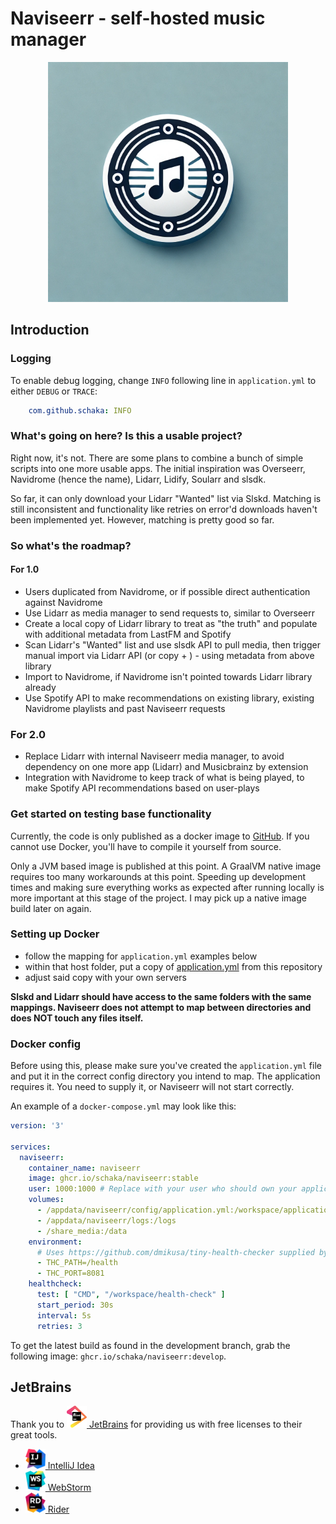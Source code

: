 # Naviseerr - self-hosted music manager

<p align="center">
    <img src="logos/naviseerr_icon.png" width=384>
</p>

## Introduction

### Logging

To enable debug logging, change `INFO` following line in `application.yml` to either `DEBUG` or `TRACE`:

```yml
    com.github.schaka: INFO
```

### What's going on here? Is this a usable project?

Right now, it's not. There are some plans to combine a bunch of simple scripts into one more usable apps.
The initial inspiration was Overseerr, Navidrome (hence the name), Lidarr, Lidify, Soularr and slsdk.

So far, it can only download your Lidarr "Wanted" list via Slskd. Matching is still inconsistent and functionality like retries on error'd downloads haven't been implemented yet.
However, matching is pretty good so far.

### So what's the roadmap?

#### For 1.0
- Users duplicated from Navidrome, or if possible direct authentication against Navidrome
- Use Lidarr as media manager to send requests to, similar to Overseerr
- Create a local copy of Lidarr library to treat as "the truth" and populate with additional metadata from LastFM and Spotify
- Scan Lidarr's "Wanted" list and use slsdk API to pull media, then trigger manual import via Lidarr API (or copy + ) - using metadata from above library
- Import to Navidrome, if Navidrome isn't pointed towards Lidarr library already
- Use Spotify API to make recommendations on existing library, existing Navidrome playlists and past Naviseerr requests

### For 2.0
- Replace Lidarr with internal Naviseerr media manager, to avoid dependency on one more app (Lidarr) and Musicbrainz by extension
- Integration with Navidrome to keep track of what is being played, to make Spotify API recommendations based on user-plays

### Get started on testing base functionality

Currently, the code is only published as a docker image to [GitHub](https://github.com/Schaka/naviseerr/pkgs/container/naviseerr).
If you cannot use Docker, you'll have to compile it yourself from source.

Only a JVM based image is published at this point. A GraalVM native image requires too many workarounds at this point.
Speeding up development times and making sure everything works as expected after running locally is more important at this stage of the project.
I may pick up a native image build later on again.

### Setting up Docker

- follow the mapping for `application.yml` examples below
- within that host folder, put a copy of [application.yml](https://github.com/Schaka/naviseerr/blob/develop/src/main/resources/application-template.yml) from this repository
- adjust said copy with your own servers

**Slskd and Lidarr should have access to the same folders with the same mappings. Naviseerr does not attempt to map between directories and does NOT touch any files itself.**

### Docker config

Before using this, please make sure you've created the `application.yml` file and put it in the correct config directory you intend to map.
The application requires it. You need to supply it, or Naviseerr will not start correctly.


An example of a `docker-compose.yml` may look like this:

```yml
version: '3'

services:
  naviseerr:
    container_name: naviseerr
    image: ghcr.io/schaka/naviseerr:stable
    user: 1000:1000 # Replace with your user who should own your application.yml file
    volumes:
      - /appdata/naviseerr/config/application.yml:/workspace/application.yml
      - /appdata/naviseerr/logs:/logs
      - /share_media:/data
    environment:
      # Uses https://github.com/dmikusa/tiny-health-checker supplied by paketo buildpacks
      - THC_PATH=/health
      - THC_PORT=8081
    healthcheck:
      test: [ "CMD", "/workspace/health-check" ]
      start_period: 30s
      interval: 5s
      retries: 3
```

To get the latest build as found in the development branch, grab the following image: `ghcr.io/schaka/naviseerr:develop`.

## JetBrains
Thank you to [<img src="logos/jetbrains.svg" alt="JetBrains" width="32"> JetBrains](http://www.jetbrains.com/) for providing us with free licenses to their great tools.

* [<img src="logos/idea.svg" alt="Idea" width="32"> IntelliJ Idea](https://www.jetbrains.com/idea/)
* [<img src="logos/webstorm.svg" alt="WebStorm" width="32"> WebStorm](http://www.jetbrains.com/webstorm/)
* [<img src="logos/rider.svg" alt="Rider" width="32"> Rider](http://www.jetbrains.com/rider/)
